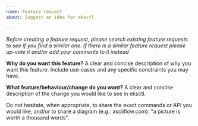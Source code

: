 ```yaml
---
name: Feature request
about: Suggest an idea for eksctl

---
```


*Before creating a feature request, please search existing feature requests to see if you find a similar one. If there is a similar feature request please up-vote it and/or add your comments to it instead*

**Why do you want this feature?**
A clear and concise description of why you want this feature. Include use-cases and any specific constraints you may have.

**What feature/behaviour/change do you want?**
A clear and concise description of the change you would like to see in eksctl. 

Do not hesitate, when appropriate, to share the exact commands or API you would like, and/or to share a diagram (e.g.: asciiflow.com): "a picture is worth a thousand words".
